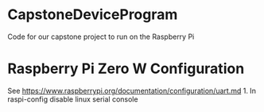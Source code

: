 # CapstoneDeviceProgram
Code for our capstone project to run on the Raspberry Pi

# Raspberry Pi Zero W Configuration
See https://www.raspberrypi.org/documentation/configuration/uart.md
    1. In raspi-config disable linux serial console
